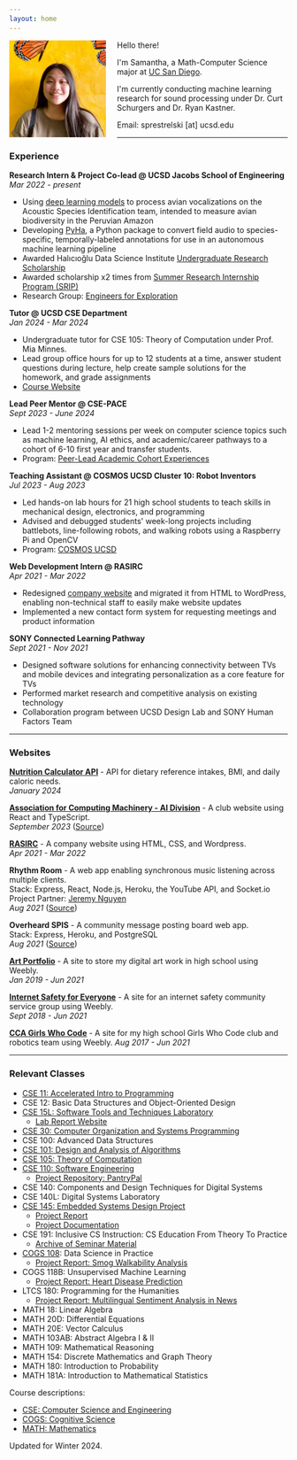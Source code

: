 ```yaml
---
layout: home
---
```

<img style="float: left; height:175px;margin:0 20px 20px 0" src="assets/sprestrelski.jpg">

Hello there!  

I'm Samantha, a Math-Computer Science major at [UC San Diego](https://ucsd.edu/).

I'm currently conducting machine learning research for sound processing under Dr. Curt Schurgers and Dr. Ryan Kastner.

Email: sprestrelski \[at\] ucsd.edu  

* * *
### Experience
**Research Intern & Project Co-lead @ UCSD Jacobs School of Engineering**  
*Mar 2022 - present*  
- Using [deep learning models](https://github.com/UCSD-E4E/acoustic-multiclass-training) to process avian vocalizations on the Acoustic Species Identification team, intended to measure avian biodiversity in the Peruvian Amazon
- Developing [PyHa](https://github.com/UCSD-E4E/PyHa/), a Python package to convert field audio to species-specific, temporally-labeled annotations for use in an autonomous machine learning pipeline
- Awarded Halıcıoğlu Data Science Institute [Undergraduate Research Scholarship](https://datascience.ucsd.edu/32-undergraduate-scholarships/)
- Awarded scholarship x2 times from [Summer Research Internship Program (SRIP)](https://www.ece.ucsd.edu/undergraduate/SRIP)
- Research Group: [Engineers for Exploration](https://e4e.ucsd.edu)

**Tutor @ UCSD CSE Department**  
*Jan 2024 - Mar 2024*
- Undergraduate tutor for CSE 105: Theory of Computation under Prof. Mia Minnes.
- Lead group office hours for up to 12 students at a time, answer student questions during lecture, help create sample solutions for the homework, and grade assignments
- [Course Website](https://theory-cs.github.io/website/courseInfo.html)

**Lead Peer Mentor @ CSE-PACE**  
*Sept 2023 - June 2024*  
- Lead 1-2 mentoring sessions per week on computer science topics such as machine learning, AI ethics, and academic/career pathways to a cohort of 6-10 first year and transfer students.
- Program: [Peer-Lead Academic Cohort Experiences](https://pace.ucsd.edu/)

**Teaching Assistant @ COSMOS UCSD Cluster 10: Robot Inventors**  
*Jul 2023 - Aug 2023*  
- Led hands-on lab hours for 21 high school students to teach skills in mechanical design, electronics, and programming
- Advised and debugged students' week-long projects including battlebots, line-following robots, and walking robots using a Raspberry Pi and OpenCV
- Program: [COSMOS UCSD](https://jacobsschool.ucsd.edu/cosmos/clusters)

**Web Development Intern @ RASIRC**  
*Apr 2021 - Mar 2022*  
- Redesigned [company website](https://www.rasirc.com/) and migrated it from HTML to WordPress, enabling non-technical staff to easily make website updates
-  Implemented a new contact form system for requesting meetings and product information

**SONY Connected Learning Pathway**  
*Sept 2021 - Nov 2021*
- Designed software solutions for enhancing connectivity between TVs and mobile devices and integrating personalization as a core feature for TVs
- Performed market research and competitive analysis on existing technology 
- Collaboration program between UCSD Design Lab and SONY Human Factors Team  

* * *

### Websites
[**Nutrition Calculator API**](https://rapidapi.com/sprestrelski/api/nutrition-calculator) - API for dietary reference intakes, BMI, and daily caloric needs.  
*January 2024*  

[**Association for Computing Machinery - AI Division**](https://ai.acmucsd.com/) -  A club website using React and TypeScript.  
*September 2023* ([Source](https://github.com/acmucsd/acm-ai-site))  

[**RASIRC**](https://www.rasirc.com/) - A company website using HTML, CSS, and Wordpress.  
*Apr 2021 - Mar 2022*  

**Rhythm Room** - A web app enabling synchronous music listening across multiple clients.   
Stack: Express, React, Node.js, Heroku, the YouTube API, and Socket.io  
Project Partner: [Jeremy Nguyen](https://www.linkedin.com/in/jeremynguyendev)  
*Aug 2021* ([Source](https://github.com/sprestrelski/rhythm-room))  

**Overheard SPIS** - A community message posting board web app.  
Stack: Express, Heroku, and PostgreSQL     
*Aug 2021* ([Source](https://github.com/sprestrelski/overheardspis))  

[**Art Portfolio**](https://sprestrelski.weebly.com/) - A site to store my digital art work in high school using Weebly.  
*Jan 2019 - Jun 2021*

[**Internet Safety for Everyone**](https://www.isafesd.org/) - A site for an internet safety community service group using Weebly.  
*Sept 2018 - Jun 2021* 

[**CCA Girls Who Code**](http://ccagirlswhocode.weebly.com/) - A site for my high school Girls Who Code club and robotics team using Weebly.
*Aug 2017 - Jun 2021*


* * *

### Relevant Classes
- [CSE 11: Accelerated Intro to Programming](https://ucsd-cse11-f21.github.io/syllabus.html)
- CSE 12: Basic Data Structures and Object-Oriented Design
- [CSE 15L: Software Tools and Techniques Laboratory](https://ucsd-cse15l-w22.github.io/)
    - [Lab Report Website](https://sprestrelski.github.io/cse15l-lab-reports/)
- [CSE 30: Computer Organization and Systems Programming](https://cseweb.ucsd.edu/~muller/#classes)
- CSE 100: Advanced Data Structures
- [CSE 101: Design and Analysis of Algorithms](https://cseweb.ucsd.edu/~dakane/CSE101/)
- [CSE 105: Theory of Computation](https://theory-cs.github.io/website/courseInfo.html)
- [CSE 110: Software Engineering](https://sites.google.com/ucsd.edu/cse110fall2023/home)
  - [Project Repository: PantryPal](https://github.com/sprestrelski/pantrypal)
- CSE 140: Components and Design Techniques for Digital Systems
- CSE 140L: Digital Systems Laboratory
- [CSE 145: Embedded Systems Design Project](https://kastner.ucsd.edu/ryan/cse145/)
  - [Project Report](https://drive.google.com/file/d/1SXEis3fDLvjq8cCrmwD2GHVhplUxQ8rj/view)
  - [Project Documentation](https://github.com/UCSD-E4E/acoustic-multiclass-training/blob/main/documentation/cse_145_report.md)
- CSE 191: Inclusive CS Instruction: CS Education From Theory To Practice
  - [Archive of Seminar Material](https://inclusivecs.github.io/)
- [COGS 108](https://github.com/COGS108): Data Science in Practice
  - [Project Report: Smog Walkability Analysis](https://github.com/sprestrelski/smog-walkability-analysis/blob/main/Report.ipynb)
- COGS 118B: Unsupervised Machine Learning
  - [Project Report: Heart Disease Prediction](https://github.com/sprestrelski/heart-disease-prediction)
- LTCS 180: Programming for the Humanities
  - [Project Report: Multilingual Sentiment Analysis in News](https://github.com/sprestrelski/multilingual-sentiment-analysis)
- MATH 18: Linear Algebra
- MATH 20D: Differential Equations
- MATH 20E: Vector Calculus
- MATH 103AB: Abstract Algebra I & II
- MATH 109: Mathematical Reasoning
- MATH 154: Discrete Mathematics and Graph Theory
- MATH 180: Introduction to Probability
- MATH 181A: Introduction to Mathematical Statistics

Course descriptions:
- [CSE: Computer Science and Engineering](https://catalog.ucsd.edu/courses/CSE.html)
- [COGS: Cognitive Science](https://catalog.ucsd.edu/courses/COGS.html)
- [MATH: Mathematics](https://catalog.ucsd.edu/courses/MATH.html)


Updated for Winter 2024.  
